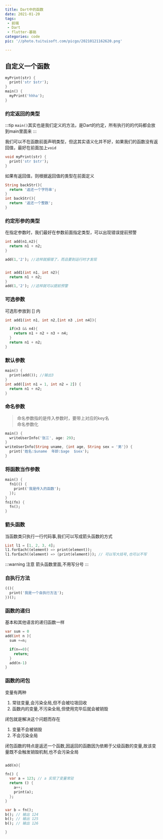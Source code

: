 ```yaml
---
title: Dart中的函数
date: 2021-01-20
tags:
 - 前端
 - Dart
 - flutter-基础
categories: code
pic: '//photo.tuituisoft.com/picgo/20210121162620.png'

---
```


## 自定义一个函数

```dart
myPrint(str) {
  print('str $str');
}
main() {
  myPrint('hhha');
}
```

### 约定返回的类型
:::tip
`main()`其实也是我们定义的方法，是Dart的约定，所有执行的的代码都会放到main里面来
:::

我们可以不在函数前面声明类型，但这其实语义化并不好，如果我们的函数没有返回值，最好在前面加上`void`

```dart
void myPrint(str) {
  print('str $str');
}
```

如果有返回值，则根据返回值的类型在前面定义

```dart
String backStr(){
  return '返还一个字符串';
}
int backStr(){
  return '返还一个整数';
}
```
### 约定形参的类型
在指定参数时，我们最好在参数前面指定类型，可以出现错误提前预警

```dart
int add(n1,n2){
  return n1 + n2;
}

add(1,'2'); //这样就报错了，而且要到运行时才发现


int add1(int n1, int n2){
  return n1 + n2;
}
add(1,'2'); //这样就可以提前预警
```
### 可选参数
可选形参放到 [] 内

```dart
int add1(int n1, int n2,[int n3 ,int n4]){

  if(n3 && n4){
    return n1 + n2 + n3 + n4;
  }
  return n1 + n2;
}
```
### 默认参数
```dart
main() {
  print(add()); //输出3
}
int add([int n1 = 1, int n2 = 2]) {
  return n1 + n2;
}
```

### 命名参数
> 命名参数指的是传入参数时，要带上对应的key名 <br>
> 命名参数化 
```dart
main() {
  writeUserInfo('张三', age: 29);
}
writeUserInfo(String uname, {int age, String sex = '男'}) {
  print('姓名:$uname  年龄:$age  $sex');
}

```

### 将函数当作参数

```dart
main() {
  fn1(() {
    print('我是传入的函数');
  });
}
fn1(fn) {
  fn();
}

```
### 箭头函数
当函数类只执行一行代码事,我们可以写成箭头函数的方式
```dart
List l1 = [1, 2, 3, 4];
l1.forEach((element) => print(element));
l1.forEach((element) => {print(element)}); // 可以写大括号,也可以不写
```
:::warning 注意
箭头函数里面,不用写分号
:::
### 自执行方法

```dart
((){
  print('我是一个自执行方法');
})();
```

### 函数的递归
基本和其他语言的递归函数一样

```dart
var sum = 0
add(int n ){
  sum +=n;

  if(n==0){
    return;
  }
  add(n-1)
}
```
### 函数的闭包
变量有两种
1. 常驻变量,会污染全局,但不会被垃圾回收
2. 函数内的变量,不污染全局,但使用完毕后就会被销毁

闭包就是解决这个问题而存在 
1. 变量不会被销毁
2. 不会污染全局

闭包函数的特点是返还一个函数,因返回的函数因为依赖于父级函数的变量,故该变量既不会触发销毁机制,也不会污染全局
```dart

add(n){

fn() {
  var a = 123; // a 实现了变量常驻
  return () {
    a++;
    print(a);
  };
}

var b = fn();
b(); // 输出 124
b(); // 输出 125
b(); // 输出 126

}

```


